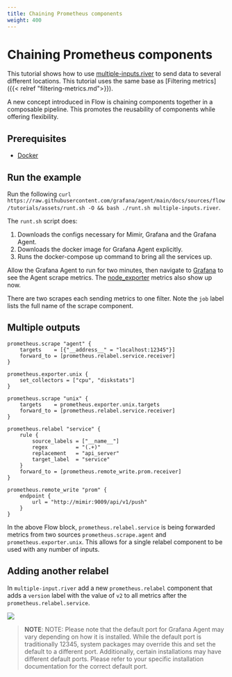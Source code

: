 ```yaml
---
title: Chaining Prometheus components
weight: 400
---
```


# Chaining Prometheus components

This tutorial shows how to use [multiple-inputs.river](../assets/flow_configs/multiple-inputs.river) to send data to several different locations. This tutorial uses the same base as [Filtering metrics]({{< relref "filtering-metrics.md">}}). 

A new concept introduced in Flow is chaining components together in a composable pipeline. This promotes the reusability of components while offering flexibility. 

## Prerequisites

* [Docker](https://www.docker.com/products/docker-desktop)

## Run the example

Run the following `curl https://raw.githubusercontent.com/grafana/agent/main/docs/sources/flow/tutorials/assets/runt.sh -O && bash ./runt.sh multiple-inputs.river`.

The `runt.sh` script does:

1. Downloads the configs necessary for Mimir, Grafana and the Grafana Agent. 
2. Downloads the docker image for Grafana Agent explicitly.
3. Runs the docker-compose up command to bring all the services up.

Allow the Grafana Agent to run for two minutes, then navigate to [Grafana](http://localhost:3000/explore?orgId=1&left=%5B%22now-1h%22,%22now%22,%22Mimir%22,%7B%22refId%22:%22A%22,%22instant%22:true,%22range%22:true,%22exemplar%22:true,%22expr%22:%22agent_build_info%7B%7D%22%7D%5D) to see the Agent scrape metrics. The [node_exporter](http://localhost:3000/explore?orgId=1&left=%5B%22now-1h%22,%22now%22,%22Mimir%22,%7B%22refId%22:%22A%22,%22instant%22:true,%22range%22:true,%22exemplar%22:true,%22expr%22:%22node_cpu_seconds_total%22%7D%5D) metrics also show up now.

There are two scrapes each sending metrics to one filter. Note the `job` label lists the full name of the scrape component.

## Multiple outputs

```river
prometheus.scrape "agent" {
	targets    = [{"__address__" = "localhost:12345"}]
	forward_to = [prometheus.relabel.service.receiver]
}

prometheus.exporter.unix {
	set_collectors = ["cpu", "diskstats"]
}

prometheus.scrape "unix" {
	targets    = prometheus.exporter.unix.targets
	forward_to = [prometheus.relabel.service.receiver]
}

prometheus.relabel "service" {
	rule {
		source_labels = ["__name__"]
		regex         = "(.+)"
		replacement   = "api_server"
		target_label  = "service"
	}
	forward_to = [prometheus.remote_write.prom.receiver]
}

prometheus.remote_write "prom" {
	endpoint {
		url = "http://mimir:9009/api/v1/push"
	}
}
```

In the above Flow block, `prometheus.relabel.service` is being forwarded metrics from two sources `prometheus.scrape.agent` and `prometheus.exporter.unix`. This allows for a single relabel component to be used with any number of inputs.

## Adding another relabel

In `multiple-input.river` add a new `prometheus.relabel` component that adds a `version` label with the value of `v2` to all metrics after the `prometheus.relabel.service`.

![](../assets/scrape_v2.png)

> **NOTE**: NOTE: Please note that the default port for Grafana Agent may vary depending on how it
> is installed. While the default port is traditionally 12345, system packages may override this
> and set the default to a different port. Additionally, certain installations may have different
> default ports. Please refer to your specific installation documentation for the correct default
> port.
